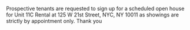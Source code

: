 Prospective tenants are requested to sign up for a scheduled open house for Unit 11C Rental at 125 W 21st Street, NYC, NY 10011 as showings are strictly by appointment only. Thank you
